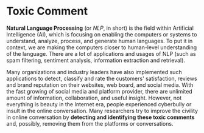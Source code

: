 # Toxic Comment 

__Natural Language Processing__ (or _NLP_, in short) is the field within Artificial Intelligence (AI), 
which is focusing on enabling the computers or systems to understand, analyze, process, and generate human languages. 
To put it in context, we are making the computers closer to human-level understanding of the language.
There are a lot of applications and usages of NLP (such as spam filtering, sentiment analysis, information extraction and retrieval).


Many organizations and industry leaders have also implemented such applications to detect, classify and rate the customers' satisfaction, 
reviews and brand reputation on their websites, web board, and social media. With the fast growing of social media and platform provider,
there are unlimited amount of information, collaboration, and useful insight. 
However, not everything is beauty in the Internet era, people experienced cyberbully or insult in the online conversation. 
Many researchers try to improve the civility in online conversation by __detecting and identifying these toxic comments__ 
and, possibly, removing them from the platforms or conversations.
